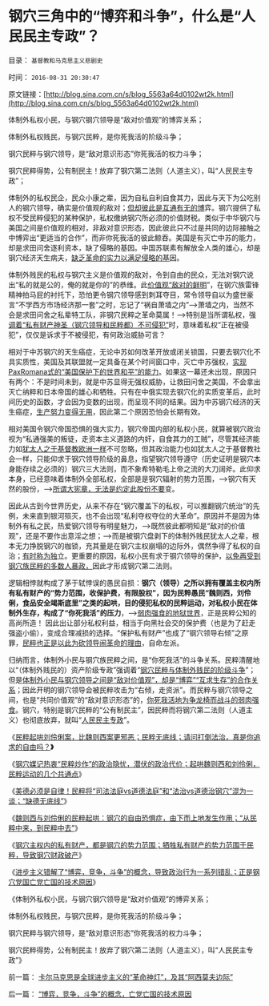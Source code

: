 # 钢穴三角中的“博弈和斗争”，什么是“人民民主专政”？

目录： `基督教和马克思主义悲剧史` 

时间： `2016-08-31 20:30:47` 

原文链接：[http://blog.sina.com.cn/s/blog_5563a64d0102wt2k.html](http://blog.sina.com.cn/s/blog_5563a64d0102wt2k.html)

体制外私权小民，与钢穴钢穴领导是“敌对价值观”的博弈关系；

体制外私权贱民，与钢穴民粹，是你死我活的阶级斗争；

钢穴民粹与钢穴领导，是“敌对意识形态”你死我活的权力斗争；

钢穴民粹得势，公有制民主！放弃了钢穴第二法则（人道主义），叫“人民民主专政”；

体制外的私权民企，民众小康之辈，因为自私自利自食其力，因此与天下为公吃别人的钢穴领导，确实是价值观的敌对；[但却彼此是互通有无的博](../../../2013/6/2/韩寒“不革命”的直觉正确与“人民民主专政”.md)弈。钢穴提供了私权不受民粹侵犯的某种保护，私权缴纳钢穴所必须的价值财税。类似于中华钢穴与美国之间是价值观的相对，非敌对意识形态，因此彼此只不过是共同的边际接触之中博弈出“更适当的合作”，而非你死我活的彼此鲸吞。美国是有灭亡中苏的能力，却是求田问舍逐利资本，缺了侵略的基因。中国苏联素有解放全人类的雄心，却是钢穴经济天生病夫，[缺乏革命的实力以满足侵略的基](../../../2014/7/12/有侵略基因的没能力，有能力的没有侵略的基因.md)因。

体制外贱民的私权与钢穴主义是价值观的敌对，令到自由的民众，无法对钢穴说出“私的就是公的，俺的就是你的”的恭维。此[价值观“敌对的鲜明](../../../2016/8/20/地球国际的政治三角：大钢穴，大势力，自由的大资本；.md)”，在钢穴族雷锋精神拍马屁的衬托下，恐怕更令钢穴领导感到刺耳夺目，常令领导自以为盛世豪言“不学西方市场经济那一套”之时，忘记了“祸自萧墙之内”——>萧墙之内，当然不会是求田问舍之私辈特工队，非钢穴民粹之革命莫属！——>特别是当所谓私权，强[调着“私有财产神圣（钢穴领导和民粹都）不可侵犯”](../../../2011/8/20/荷兰联合《大宪章》“打赢了荷英战争”.md)时，意味着私权“正在被侵犯”，仅仅是诉求于不被侵犯，有何政治威胁可言？

相对于中苏钢穴的天生癌症，无论中苏如何改革开放或闭关锁国，只要去钢穴化不具实质性，美国及其联盟就一定具备在某个时间窗口中，灭亡中苏强权，[实现PaxRomana式的“美国保护下的世界和平”的能力](../../../2016/8/27/基督教的“梵蒂冈主义，基督教沙文主义”；.md)。如果这一幕还未出现，原因只有两个：不是时间未到，就是中苏显得无强权威胁，让救田问舍之美国，不会拿出灭亡纳粹和日本帝国的雄心和牺牲。只有在中俄实现去钢穴化的实质变革后，此时间历史的函数，才会因为变数的出现，而呈现不同的结果。因为中苏钢穴经济的天生癌症，[生产努力变得无用](../../../2016/8/23/“生产，生产力，生产效率，生产技术”不是钢穴帝国的救命稻草；.md)，因此第二个原因恐怕会长期有效。

相对美国令钢穴帝国恐惧的强大实力，钢穴帝国内部的私权小民，就算被钢穴政治视为“私通强美的叛徒，走资本主义道路的内奸，自食其力的工贼”，尽管其经济能力如[犹太人之于基督教欧洲一样](../../../2011/8/29/为什么犹太人不能产生工业资本家？.md)不可忽略，但其政治能力也如犹太人之于基督教社会一样，只能仰求于钢穴领导阶级的鼻息，指望钢穴领导遵守（历史证明是钢穴本身能存续之必须的）钢穴三大法则，而不象希特勒毛上帝之流的大刀阔斧。此仰求本身，已经意味着体制外全部私权，全部是是钢穴辐射的势力范围，——>钢穴有天然的股份，——>[所谓大宪章，无法是约定此股份不要](../../../2016/8/12/去钢穴化的关键是“大宪章替代钢穴第三法则”；.md)变。

因此从古到今世界历史，从来不存在“钢穴覆盖下的私权，可以推翻钢穴统治”的先例，未来直到银河殒灭，也不会出现“私利夺权夺位的大革命”。原因并不是因为体制外有私之民，热爱钢穴领导有明星魅力，——>既然彼此都明知是“敌对的价值观”，还是不要作出意淫之想；——>而是被钢穴盘剥下的体制外贱民犹太人之辈，根本无力挣脱钢穴的枷锁，充其量是在钢穴主权崩塌的边际外，偶然争得了私权的自治；[有时称为独](../../../2011/5/8/北美独立战争英国真的万恶不赦吗？.md)立。更重要的原因，私权小民有求于钢穴领导的保护，[以免再受到钢穴族民粹的多数人暴政，](../../../2016/8/11/钢穴人民群众是“特权最大化”政策本能的根本动力；.md)因此才形成钢穴第二法则。

逻辑相悖就构成了茅于轼悖误的愚民自损：**钢穴（领导）之所以拥有覆盖主权内所有私有财产的“势力范围，收保护费，有限股权”，因为民粹愚民“魏则西，刘伶俐，食品安全竭斯底里”之类的起哄，目的侵犯私权的民粹运动，对私权小民在体制外生存，构成了“你死我活”的压力**，——>[弱肉强食的地狱世界](../../../2012/5/17/坍沉的泰坦尼克号；争夺逃生席位的殊死竞争.md)，正是民粹公知的高尚所造！
因此出让部分私权利益，相当于向黑社会交的保护费（也是为了赶走强盗小偷），变成合理减损的选择。“保护私有财产”也成了“钢穴领导右倾”之原罪，[民粹也正是以此为砍领导闹革命的理由](../../../2013/5/30/《旧制度和大革命》阶层图解，特权边际和托克维尔脊.md)，自命左派。

归纳而言，体制外小民与钢穴族民粹之间，是“你死我活”的斗争关系。民粹清醒地以“（体制外贱民的）资产阶级专政”强调着“[钢穴民粹与体制外贱民的阶级斗争](../../../2011/10/18/“阶级斗争”是对平民生命财产的宣战令.md)”；但是[体制外小民与钢穴领导之间是“敌对价值观”，却是“博弈”“互求生存”的合作关系](../../../2016/8/30/“博弈，竞争，斗争”的概念，亡党亡国的技术原因.md)；因此开明的钢穴领导会被民粹攻击为“右倾，走资派”。而民粹与钢穴领导之间，也是“共同价值观”的“敌对意识形态”的，[你死我活地为争龙椅而战斗的弱肉强食](../../../2010/11/30/孔庆东老师玩政治是举重若轻啊.md)。钢穴，特别是钢穴民粹的“公有制民主”，因民粹而将钢穴第二法则（人道主义）也彻底放弃，就叫“[人民民主专政](../../../2016/2/17/“多数人暴政＝公有制民主＝人民民主专政”是较坏的专制；.md)”。

《[民粹起哄刘伶俐案，比魏则西案更邪恶；民粹无底线；请问打倒法治，真是你追求的自由吗？](../../../2016/8/25/民粹起哄刘伶俐案，比魏则西案更邪恶；.md)**》**

《[钢穴媒记热衷“民粹炒作”的政治隐忧，潜伏的政治代价；](../../../2016/8/26/钢穴媒记热衷“民粹炒作”的政治隐忧，潜伏的政治代价.md)[起哄魏则西和刘伶俐，民粹运动的几个共通点](../../../2016/8/26/钢穴媒记热衷“民粹炒作”的政治隐忧，潜伏的政治代价.md)》

《[美德必须是自律！民粹将“司法法庭vs道德法庭”和“法治vs道德治钢穴”混为一谈；“缺德无底线”](../../../2016/8/27/美德”天使，如何让民粹魔法，变成了“极权魔鬼”？.md)》

《[魏则西与刘伶俐的民粹起哄：钢穴的自由恐惧症，由下而上地发生作用；“从民粹中来，到民粹中去”](../../../2016/8/28/魏则西与刘伶俐的民粹起哄：“从民粹中来，到民粹中去”.md)》

《[钢穴主权内的私有财产，都是钢穴的势力范围；牺牲私有财产的势力范围于民粹，导致钢穴财政破产](../../../2016/8/29/钢穴主权内的私有财产，都是钢穴的势力范围；.md)》

《[进步主义错解了“博弈，竞争，斗争”的概念，导致政治行为一系列错乱；正是钢穴党国亡党亡国的技术原因](../../../2016/8/30/“博弈，竞争，斗争”的概念，亡党亡国的技术原因.md)》

《体制外私权小民，与钢穴钢穴领导是“敌对价值观”的博弈关系；

体制外私权贱民，与钢穴民粹，是你死我活的阶级斗争；

钢穴民粹与钢穴领导，是“敌对意识形态”你死我活的权力斗争；

钢穴民粹得势，公有制民主！放弃了钢穴第二法则（人道主义），叫“人民民主专政”》

前一篇： [卡尔马克思是全球进步主义的“革命神灯”，及其“阿西莫夫边际”](../../../2016/9/7/卡尔马克思是全球进步主义的“革命神灯”，及其“阿西莫夫边际”.md)

后一篇： [“博弈，竞争，斗争”的概念，亡党亡国的技术原因](../../../2016/8/30/“博弈，竞争，斗争”的概念，亡党亡国的技术原因.md)

